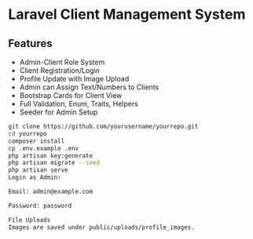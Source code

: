 # Laravel Client Management System

## Features
- Admin-Client Role System
- Client Registration/Login
- Profile Update with Image Upload
- Admin can Assign Text/Numbers to Clients
- Bootstrap Cards for Client View
- Full Validation, Enum, Traits, Helpers
- Seeder for Admin Setup



```bash
git clone https://github.com/yourusername/yourrepo.git
cd yourrepo
composer install
cp .env.example .env
php artisan key:generate
php artisan migrate --seed
php artisan serve
Login as Admin:

Email: admin@example.com

Password: password

File Uploads
Images are saved under public/uploads/profile_images.






